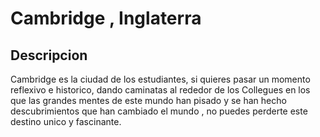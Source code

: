 # Cambridge , Inglaterra 

## Descripcion 

Cambridge es la ciudad de los estudiantes, si quieres pasar un momento reflexivo e historico, dando caminatas al rededor de los Collegues en los que las grandes mentes de este mundo han pisado y se han hecho descubrimientos que han cambiado el mundo , no puedes perderte este destino unico y fascinante.

